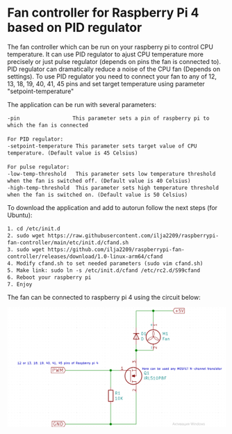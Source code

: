 # Fan controller for Raspberry Pi 4 based on PID regulator
The fan controller which can be run on your raspberry pi to control CPU temperature. 
It can use PID regulator to ajust CPU temperature more precisely or just pulse regulator (depends on pins the fan is connected to).
PID regulator can dramatically reduce a noise of the CPU fan (Depends on settings).
To use PID regulator you need to connect your fan to any of 12, 13, 18, 19, 40, 41, 45 pins and set target temperature using parameter "setpoint-temperature" 

The application can be run with several parameters:
```
-pin                 This parameter sets a pin of raspberry pi to which the fan is connected

For PID regulator:
-setpoint-temperature This parameter sets target value of CPU temperature. (Default value is 45 Celsius)

For pulse regulator: 
-low-temp-threshold   This parameter sets low temperature threshold when the fan is switched off. (Default value is 40 Celsius)
-high-temp-threshold  This parameter sets high temperature threshold when the fan is switched on. (Default value is 50 Celsius)
```

To download the application and add to autorun follow the next steps (for Ubuntu):
```
1. cd /etc/init.d
2. sudo wget https://raw.githubusercontent.com/ilja2209/raspberrypi-fan-controller/main/etc/init.d/cfand.sh
3. sudo wget https://github.com/ilja2209/raspberrypi-fan-controller/releases/download/1.0-linux-arm64/cfand
4. Modify cfand.sh to set needed parameters (sudo vim cfand.sh)
5. Make link: sudo ln -s /etc/init.d/cfand /etc/rc2.d/S99cfand
6. Reboot your raspberry pi
7. Enjoy
```

The fan can be connected to raspberry pi 4 using the circuit below:

![alt text](https://github.com/ilja2209/raspberrypi-fan-controller/raw/main/Fan%20controller%20circuit.png?raw=true)

